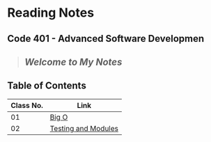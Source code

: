 # Reading Notes

## Code 401 - Advanced Software Developmen

 > ## *Welcome to My Notes*

## Table of Contents

| Class No. | Link |
| --- | ----------- |
| 01 | [Big O](https://muhammadqasemtarboush1.github.io/reading-notes/Class%2001/) |
| 02 | [Testing and Modules](https://muhammadqasemtarboush1.github.io/reading-notes/Class%2001/) |
